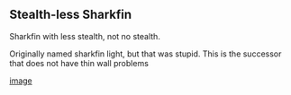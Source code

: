 ## Stealth-less Sharkfin

Sharkfin with less stealth, not no stealth.

Originally named sharkfin light, but that was stupid. This is the successor that does not have thin wall problems

[image](usermods\StackingDeezLayers\Images\overviewofshrakfinstealthless.png)
